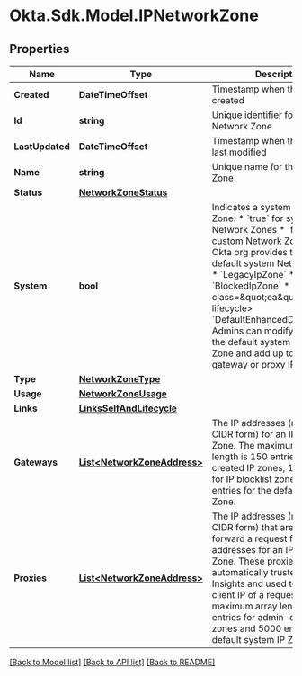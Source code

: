 # Okta.Sdk.Model.IPNetworkZone

## Properties

Name | Type | Description | Notes
------------ | ------------- | ------------- | -------------
**Created** | **DateTimeOffset** | Timestamp when the object was created | [optional] [readonly] 
**Id** | **string** | Unique identifier for the Network Zone | [optional] [readonly] 
**LastUpdated** | **DateTimeOffset** | Timestamp when the object was last modified | [optional] [readonly] 
**Name** | **string** | Unique name for this Network Zone | 
**Status** | [**NetworkZoneStatus**](NetworkZoneStatus.md) |  | [optional] 
**System** | **bool** | Indicates a system Network Zone: * &#x60;true&#x60; for system Network Zones * &#x60;false&#x60; for custom Network Zones  The Okta org provides the following default system Network Zones: * &#x60;LegacyIpZone&#x60; * &#x60;BlockedIpZone&#x60; * &lt;x-lifecycle class&#x3D;\&quot;ea\&quot;&gt;&lt;/x-lifecycle&gt; &#x60;DefaultEnhancedDynamicZone&#x60;  Admins can modify the name of the default system Network Zone and add up to 5000 gateway or proxy IP entries.  | [optional] [readonly] 
**Type** | [**NetworkZoneType**](NetworkZoneType.md) |  | 
**Usage** | [**NetworkZoneUsage**](NetworkZoneUsage.md) |  | [optional] 
**Links** | [**LinksSelfAndLifecycle**](LinksSelfAndLifecycle.md) |  | [optional] 
**Gateways** | [**List&lt;NetworkZoneAddress&gt;**](NetworkZoneAddress.md) | The IP addresses (range or CIDR form) for an IP Network Zone. The maximum array length is 150 entries for admin-created IP zones, 1000 entries for IP blocklist zones, and 5000 entries for the default system IP Zone. | [optional] 
**Proxies** | [**List&lt;NetworkZoneAddress&gt;**](NetworkZoneAddress.md) | The IP addresses (range or CIDR form) that are allowed to forward a request from gateway addresses for an IP Network Zone. These proxies are automatically trusted by Threat Insights and used to identify the client IP of a request. The maximum array length is 150 entries for admin-created zones and 5000 entries for the default system IP Zone. | [optional] 

[[Back to Model list]](../README.md#documentation-for-models) [[Back to API list]](../README.md#documentation-for-api-endpoints) [[Back to README]](../README.md)

